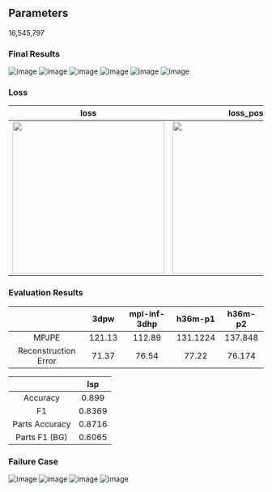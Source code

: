 ## Parameters

16,545,797

### Final Results
![image](https://user-images.githubusercontent.com/42258047/126870906-aac61228-5487-4cee-bb26-ebffdbede91f.png) ![image](https://user-images.githubusercontent.com/42258047/126870947-259cecf1-2b20-47f1-a6c3-677923d03e65.png) 
![image](https://user-images.githubusercontent.com/42258047/126871008-69b7730d-019c-4b9d-95ed-70b060994c91.png) ![image](https://user-images.githubusercontent.com/42258047/126871021-5d6206da-898f-477c-9f49-c36b0be54f4b.png)
![image](https://user-images.githubusercontent.com/42258047/126871094-ffd494b2-0816-4a9e-9e96-f909ca038bc7.png) ![image](https://user-images.githubusercontent.com/42258047/126871101-4813ef2a-e2ff-497a-a643-3c037b9d5452.png)




### Loss
| loss | loss_pose | loss_betas | loss_keypoints | loss_shape |
|:---:|:---:|:---:|:---:|:---:|
|<img src="https://user-images.githubusercontent.com/42258047/126870107-ab7acda3-2505-43d3-b029-c6cf5a65a286.png" width="300"> | <img src="https://user-images.githubusercontent.com/42258047/126870133-b5afb29d-9d13-4af7-92ea-72758369802f.png" width="300"> | <img src="https://user-images.githubusercontent.com/42258047/126870124-7056e062-819f-4b5b-80ef-1d5bc1e5a913.png" width="300"> | <img src="https://user-images.githubusercontent.com/42258047/126870113-313d1c15-6a62-4007-a39c-b1a036c75178.png" width="300"> | <img src="https://user-images.githubusercontent.com/42258047/126870148-94dbfcb9-8dff-4c9c-a47e-63b321a43ba8.png" width="300">| 


### Evaluation Results

|  | 3dpw | mpi-inf-3dhp | h36m-p1 | h36m-p2 |
|:--:|:--:|:--:|:--:|:--:|
| MPJPE | 121.13 | 112.89 | 131.1224 | 137.848 |
| Reconstruction Error | 71.37 | 76.54 | 77.22 | 76.174 | 


| | lsp | 
|:--:|:--:|
| Accuracy | 0.899 |
| F1 | 0.8369 |
| Parts Accuracy | 0.8716 |
| Parts F1 (BG) | 0.6065 | 


### Failure Case
![image](https://user-images.githubusercontent.com/42258047/126871079-3f416eff-b9b5-4aa1-945d-16df3f6697ec.png)
![image](https://user-images.githubusercontent.com/42258047/126871115-de61038d-dcb5-4711-9675-dfb016892203.png)
![image](https://user-images.githubusercontent.com/42258047/126871126-38b19d15-6e49-4fea-b221-91004236b54d.png)
![image](https://user-images.githubusercontent.com/42258047/126871129-6c76fbfa-9267-466a-ac7f-7dc81a198d82.png)


